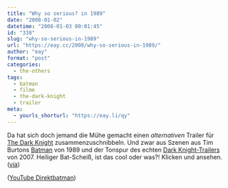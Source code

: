 ```yaml
---
title: "Why so serious? in 1989"
date: "2008-01-02"
datetime: "2008-01-03 00:01:45"
id: "338"
slug: "why-so-serious-in-1989"
url: "https://eay.cc/2008/why-so-serious-in-1989/"
author: "eay"
format: "post"
categories:
  - the-others
tags:
  - batman
  - filme
  - the-dark-knight
  - trailer
meta:
  - yourls_shorturl: "https://eay.li/qy"
---
```


Da hat sich doch jemand die Mühe gemacht einen _alternativen_ Trailer für [The Dark Knight](http://www.imdb.com/title/tt0468569/) zusammenzuschnibbeln. Und zwar aus Szenen aus Tim Burtons [Batman](http://www.amazon.de/exec/obidos/ASIN/B000B006GW/eayznet-21) von 1989 und der Tonspur des echten [Dark Knight-Trailers](http://www.atasteforthetheatrical.com/deathtrap/default.htm) von 2007. Heiliger Bat-Scheiß, ist das cool oder was?! Klicken und ansehen. ([via](http://www.fuenf-filmfreunde.de/2008/01/02/the-dark-knight-19661989/))

 ([YouTube Direktbatman](http://www.youtube.com/watch?v=Zox_x636TqE))
